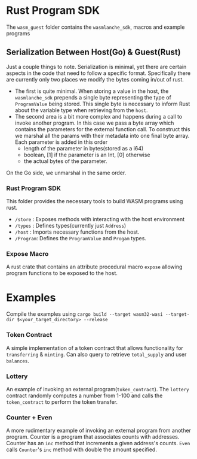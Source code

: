 # Rust Program SDK

The `wasm_guest` folder contains the `wasmlanche_sdk`, macros and example programs

## Serialization Between Host(Go) & Guest(Rust)

Just a couple things to note. Serialization is minimal, yet there are certain aspects in the code that need to follow a specific format. Specifically there are currently only two places we modify the bytes coming in/out of rust.

- The first is quite minimal. When storing a value in the host, the `wasmlanche_sdk` prepends a single byte representing the type of `ProgramValue` being stored. This single byte is necessary to inform Rust about the variable type when retrieving from the `host`.
- The second area is a bit more complex and happens during a call to invoke another program. In this case we pass a byte array which contains the parameters for the external function call. To construct this we marshal all the params with their metadata into one final byte array. Each parameter is added in this order
  - length of the parameter in bytes(stored as a i64)
  - boolean, [1] if the parameter is an Int, [0] otherwise
  - the actual bytes of the parameter.

On the Go side, we unmarshal in the same order.

### Rust Program SDK

This folder provides the necessary tools to build WASM programs using rust.

- `/store` : Exposes methods with interacting with the host environment
- `/types` : Defines types(currently just `Address`)
- `/host` : Imports necessary functions from the host.
- `/Program`: Defines the `ProgramValue` and `Progam` types.

### Expose Macro

A rust crate that contains an attribute procedural macro `expose` allowing program functions to be exposed to the host.

# Examples

Compile the examples using
`cargo build --target wasm32-wasi --target-dir $<your_target_directory> --release`

### Token Contract

A simple implementation of a token contract that allows functionality for `transferring` & `minting`. Can also query to retrieve `total_supply` and user `balances`.

### Lottery

An example of invoking an external program(`token_contract`). The `lottery` contract randomly computes a number from 1-100 and calls the `token_contract` to perform the token transfer.

### Counter + Even

A more rudimentary example of invoking an external program from another program. Counter is a program that associates counts with addresses. Counter has an `inc` method that increments a given address's counts. `Even` calls `Counter`'s `inc` method with double the amount specified.
